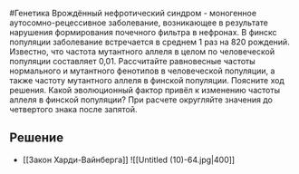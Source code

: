 #Генетика 
Врождённый нефротический синдром - моногенное аутосомно-рецессивное заболевание, возникающее в результате нарушения формирования почечного фильтра в нефронах. В финскс популяции заболевание встречается в среднем 1 раз на 820 рождений. Известно, что частота
мутантного аллеля в целом по человеческой популяции составляет 0,01. Рассчитайте равновесные частоты нормального и мутантного фенотипов в человеческой популяции, а также частоту мутантного аллеля в финской популяции. Поясните ход решения. Какой эволюционный фактор привёл к изменению частоты аллеля в финской популяции? При расчете округляйте значения до четвертого знака после запятой.
## Решение 
- [[Закон Харди-Вайнберга]]
![[Untitled (10)-64.jpg|400]]